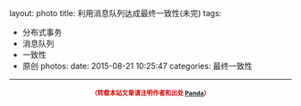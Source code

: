 layout: photo
title: 利用消息队列达成最终一致性(未完)
tags:
  - 分布式事务
  - 消息队列
  - 一致性
  - 原创
photos:
date: 2015-08-21 10:25:47
categories: 最终一致性
---




<!--more-->




<div style="margin-top: 15px; font-size: 11px;color: #cc0000;"><p align="center"><strong>（转载本站文章请注明作者和出处 <a href="http://siye1982.github.io">Panda</a>）</strong></p></div>

